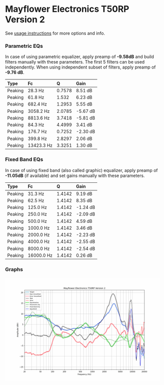 # Mayflower Electronics T50RP Version 2
See [usage instructions](https://github.com/jaakkopasanen/AutoEq#usage) for more options and info.

### Parametric EQs
In case of using parametric equalizer, apply preamp of **-9.58dB** and build filters manually
with these parameters. The first 5 filters can be used independently.
When using independent subset of filters, apply preamp of **-9.76 dB**.

| Type    | Fc         |      Q | Gain     |
|:--------|:-----------|:-------|:---------|
| Peaking | 28.3 Hz    | 0.7578 | 8.51 dB  |
| Peaking | 61.8 Hz    | 1.532  | 6.23 dB  |
| Peaking | 682.4 Hz   | 1.2953 | 5.55 dB  |
| Peaking | 3058.2 Hz  | 2.0785 | -5.67 dB |
| Peaking | 8813.6 Hz  | 3.7418 | -5.81 dB |
| Peaking | 84.3 Hz    | 4.4999 | 3.41 dB  |
| Peaking | 176.7 Hz   | 0.7252 | -2.30 dB |
| Peaking | 399.8 Hz   | 2.8297 | 2.06 dB  |
| Peaking | 13423.3 Hz | 3.3251 | 1.30 dB  |

### Fixed Band EQs
In case of using fixed band (also called graphic) equalizer, apply preamp of **-11.05dB**
(if available) and set gains manually with these parameters.

| Type    | Fc         |      Q | Gain     |
|:--------|:-----------|:-------|:---------|
| Peaking | 31.3 Hz    | 1.4142 | 9.19 dB  |
| Peaking | 62.5 Hz    | 1.4142 | 8.35 dB  |
| Peaking | 125.0 Hz   | 1.4142 | -1.24 dB |
| Peaking | 250.0 Hz   | 1.4142 | -2.09 dB |
| Peaking | 500.0 Hz   | 1.4142 | 4.59 dB  |
| Peaking | 1000.0 Hz  | 1.4142 | 3.46 dB  |
| Peaking | 2000.0 Hz  | 1.4142 | -2.23 dB |
| Peaking | 4000.0 Hz  | 1.4142 | -2.55 dB |
| Peaking | 8000.0 Hz  | 1.4142 | -2.54 dB |
| Peaking | 16000.0 Hz | 1.4142 | 0.26 dB  |

### Graphs
![](./Mayflower%20Electronics%20T50RP%20Version%202.png)